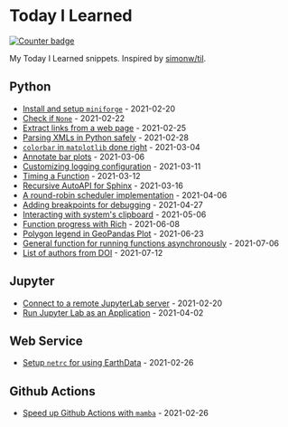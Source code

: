 # Today I Learned

[![Counter badge](https://img.shields.io/badge/count-20-green.svg)](https://shields.io/)

My Today I Learned snippets. Inspired by [simonw/til](https://github.com/simonw/til).

<!-- index starts -->
## Python

* [Install and setup `miniforge`](https://cheginit.github.io/til/python/miniforge.html) - 2021-02-20
* [Check if `None`](https://cheginit.github.io/til/python/none.html) - 2021-02-22
* [Extract links from a web page](https://cheginit.github.io/til/python/html_file.html) - 2021-02-25
* [Parsing XMLs in Python safely](https://cheginit.github.io/til/python/xlm_parse.html) - 2021-02-28
* [`colorbar` in `matplotlib` done right](https://cheginit.github.io/til/python/colorbar.html) - 2021-03-04
* [Annotate bar plots](https://cheginit.github.io/til/python/barplot.html) - 2021-03-06
* [Customizing logging configuration](https://cheginit.github.io/til/python/logging.html) - 2021-03-11
* [Timing a Function](https://cheginit.github.io/til/python/timer.html) - 2021-03-12
* [Recursive AutoAPI for Sphinx](https://cheginit.github.io/til/python/autoapi.html) - 2021-03-16
* [A round-robin scheduler implementation](https://cheginit.github.io/til/python/rr.html) - 2021-04-06
* [Adding breakpoints for debugging](https://cheginit.github.io/til/python/debugging.html) - 2021-04-27
* [Interacting with system's clipboard](https://cheginit.github.io/til/python/clipboard.html) - 2021-05-06
* [Function progress with Rich](https://cheginit.github.io/til/python/decorator.html) - 2021-06-08
* [Polygon legend in GeoPandas Plot](https://cheginit.github.io/til/python/geopandas_polt.html) - 2021-06-23
* [General function for running functions asynchronously](https://cheginit.github.io/til/python/run_async_func.html) - 2021-07-06
* [List of authors from DOI](https://cheginit.github.io/til/python/get_authors.html) - 2021-07-12

## Jupyter

* [Connect to a remote JupyterLab server](https://cheginit.github.io/til/jupyter/remote.html) - 2021-02-20
* [Run Jupyter Lab as an Application](https://cheginit.github.io/til/jupyter/app.html) - 2021-04-02

## Web Service

* [Setup `netrc` for using EarthData](https://cheginit.github.io/til/web_service/netrc.html) - 2021-02-26

## Github Actions

* [Speed up Github Actions with `mamba`](https://cheginit.github.io/til/github_actions/mamba.html) - 2021-02-26
<!-- index ends -->
